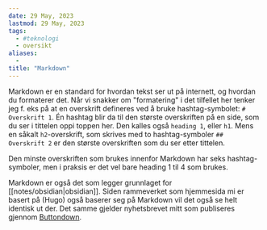 ```yaml
---
date: 29 May, 2023
lastmod: 29 May, 2023
tags:
  - #teknologi 
  - oversikt
aliases:
  - 
title: "Markdown"
---
```

Markdown er en standard for hvordan tekst ser ut på internett, og hvordan du formaterer det. Når vi snakker om "formatering" i det tilfellet her tenker jeg f. eks på at en overskrift defineres ved å bruke hashtag-symbolet: `# Overskrift 1`. Én hashtag blir da til den største overskriften på en side, som du ser i tittelen oppi toppen her. Den kalles også `heading 1`, eller `h1`. Mens en såkalt `h2`-overskrift, som skrives med to hashtag-symboler `## Overskrift 2` er den største overskriften som du ser etter tittelen.

Den minste overskriften som brukes innenfor Markdown har seks hashtag-symboler, men i praksis er det vel bare heading 1 til 4 som brukes.

Markdown er også det som legger grunnlaget for [[notes/obsidian|obsidian]]. Siden rammeverket som hjemmesida mi er basert på (Hugo) også baserer seg på Markdown vil det også se helt identisk ut der. Det samme gjelder nyhetsbrevet mitt som publiseres gjennom [Buttondown](https://buttondown.email/). 
